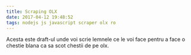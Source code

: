 ```yaml
---
title: Scraping OLX
date: 2017-04-12 19:48:52
tags: nodejs js javascript scraper olx ro
---
```


Acesta este draft-ul unde voi scrie lemnele
ce le voi face pentru a face o chestie blana
ca sa scot chestii de pe olx.

